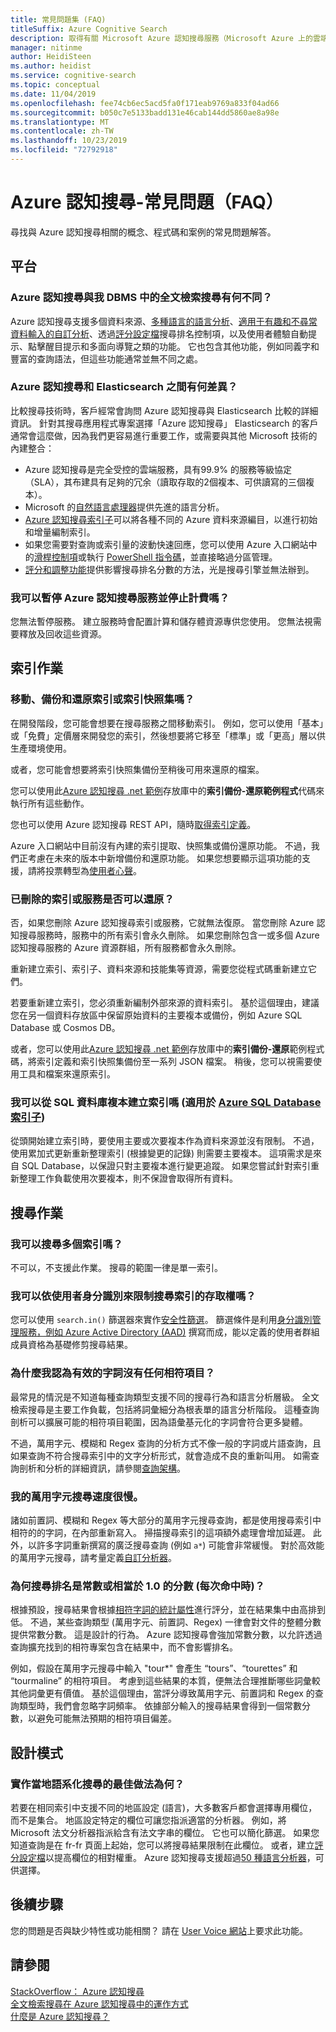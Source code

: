 ```yaml
---
title: 常見問題集 (FAQ)
titleSuffix: Azure Cognitive Search
description: 取得有關 Microsoft Azure 認知搜尋服務（Microsoft Azure 上的雲端託管搜尋服務）常見問題的解答。
manager: nitinme
author: HeidiSteen
ms.author: heidist
ms.service: cognitive-search
ms.topic: conceptual
ms.date: 11/04/2019
ms.openlocfilehash: fee74cb6ec5acd5fa0f171eab9769a833f04ad66
ms.sourcegitcommit: b050c7e5133badd131e46cab144dd5860ae8a98e
ms.translationtype: MT
ms.contentlocale: zh-TW
ms.lasthandoff: 10/23/2019
ms.locfileid: "72792918"
---
```

# <a name="azure-cognitive-search---frequently-asked-questions-faq"></a>Azure 認知搜尋-常見問題（FAQ）

 尋找與 Azure 認知搜尋相關的概念、程式碼和案例的常見問題解答。

## <a name="platform"></a>平台

### <a name="how-is-azure-cognitive-search-different-from-full-text-search-in-my-dbms"></a>Azure 認知搜尋與我 DBMS 中的全文檢索搜尋有何不同？

Azure 認知搜尋支援多個資料來源、[多種語言的語言分析](https://docs.microsoft.com/rest/api/searchservice/language-support)、[適用于有趣和不尋常資料輸入的自訂分析](https://docs.microsoft.com/rest/api/searchservice/custom-analyzers-in-azure-search)、透過[評分設定檔](https://docs.microsoft.com/rest/api/searchservice/add-scoring-profiles-to-a-search-index)搜尋排名控制項，以及使用者體驗自動提示、點擊醒目提示和多面向導覽之類的功能。 它也包含其他功能，例如同義字和豐富的查詢語法，但這些功能通常並無不同之處。

### <a name="what-is-the-difference-between-azure-cognitive-search-and-elasticsearch"></a>Azure 認知搜尋和 Elasticsearch 之間有何差異？

比較搜尋技術時，客戶經常會詢問 Azure 認知搜尋與 Elasticsearch 比較的詳細資訊。 針對其搜尋應用程式專案選擇「Azure 認知搜尋」 Elasticsearch 的客戶通常會這麼做，因為我們更容易進行重要工作，或需要與其他 Microsoft 技術的內建整合：

+ Azure 認知搜尋是完全受控的雲端服務，具有99.9% 的服務等級協定（SLA），其布建具有足夠的冗余（讀取存取的2個複本、可供讀寫的三個複本）。
+ Microsoft 的[自然語言處理器](https://docs.microsoft.com/rest/api/searchservice/language-support)提供先進的語言分析。  
+ [Azure 認知搜尋索引子](search-indexer-overview.md)可以將各種不同的 Azure 資料來源編目，以進行初始和增量編制索引。
+ 如果您需要對查詢或索引量的波動快速回應，您可以使用 Azure 入口網站中的[滑桿控制項](search-manage.md#scale-up-or-down)或執行 [PowerShell 指令碼](search-manage-powershell.md)，並直接略過分區管理。  
+ [評分和調整功能](https://docs.microsoft.com/rest/api/searchservice/add-scoring-profiles-to-a-search-index)提供影響搜尋排名分數的方法，光是搜尋引擎並無法辦到。

### <a name="can-i-pause-azure-cognitive-search-service-and-stop-billing"></a>我可以暫停 Azure 認知搜尋服務並停止計費嗎？

您無法暫停服務。 建立服務時會配置計算和儲存體資源專供您使用。 您無法視需要釋放及回收這些資源。

## <a name="indexing-operations"></a>索引作業

### <a name="move-backup-and-restore-indexes-or-index-snapshots"></a>移動、備份和還原索引或索引快照集嗎？

在開發階段，您可能會想要在搜尋服務之間移動索引。 例如，您可以使用「基本」或「免費」定價層來開發您的索引，然後想要將它移至「標準」或「更高」層以供生產環境使用。 

或者，您可能會想要將索引快照集備份至稍後可用來還原的檔案。 

您可以使用此[Azure 認知搜尋 .net 範例](https://github.com/Azure-Samples/azure-search-dotnet-samples)存放庫中的**索引備份-還原範例程式**代碼來執行所有這些動作。 

您也可以使用 Azure 認知搜尋 REST API，隨時[取得索引定義](https://docs.microsoft.com/rest/api/searchservice/get-index)。

Azure 入口網站中目前沒有內建的索引提取、快照集或備份還原功能。 不過，我們正考慮在未來的版本中新增備份和還原功能。 如果您想要顯示這項功能的支援，請將投票轉型為[使用者心聲](https://feedback.azure.com/forums/263029-azure-search/suggestions/8021610-backup-snapshot-of-index)。

### <a name="can-i-restore-my-index-or-service-once-it-is-deleted"></a>已刪除的索引或服務是否可以還原？

否，如果您刪除 Azure 認知搜尋索引或服務，它就無法復原。 當您刪除 Azure 認知搜尋服務時，服務中的所有索引會永久刪除。 如果您刪除包含一或多個 Azure 認知搜尋服務的 Azure 資源群組，所有服務都會永久刪除。  

重新建立索引、索引子、資料來源和技能集等資源，需要您從程式碼重新建立它們。 

若要重新建立索引，您必須重新編制外部來源的資料索引。 基於這個理由，建議您在另一個資料存放區中保留原始資料的主要複本或備份，例如 Azure SQL Database 或 Cosmos DB。

或者，您可以使用此[Azure 認知搜尋 .net 範例](https://github.com/Azure-Samples/azure-search-dotnet-samples)存放庫中的**索引備份-還原**範例程式碼，將索引定義和索引快照集備份至一系列 JSON 檔案。 稍後，您可以視需要使用工具和檔案來還原索引。  

### <a name="can-i-index-from-sql-database-replicas-applies-to-azure-sql-database-indexershttpsdocsmicrosoftcomazuresearchsearch-howto-connecting-azure-sql-database-to-azure-search-using-indexers"></a>我可以從 SQL 資料庫複本建立索引嗎 (適用於 [Azure SQL Database 索引子](https://docs.microsoft.com/azure/search/search-howto-connecting-azure-sql-database-to-azure-search-using-indexers))

從頭開始建立索引時，要使用主要或次要複本作為資料來源並沒有限制。 不過，使用累加式更新重新整理索引 (根據變更的記錄) 則需要主要複本。 這項需求是來自 SQL Database，以保證只對主要複本進行變更追蹤。 如果您嘗試針對索引重新整理工作負載使用次要複本，則不保證會取得所有資料。

## <a name="search-operations"></a>搜尋作業

### <a name="can-i-search-across-multiple-indexes"></a>我可以搜尋多個索引嗎？

不可以，不支援此作業。 搜尋的範圍一律是單一索引。

### <a name="can-i-restrict-search-index-access-by-user-identity"></a>我可以依使用者身分識別來限制搜尋索引的存取權嗎？

您可以使用 `search.in()` 篩選器來實作[安全性篩選](https://docs.microsoft.com/azure/search/search-security-trimming-for-azure-search)。 篩選條件是利用[身分識別管理服務，例如 Azure Active Directory (AAD)](https://docs.microsoft.com/azure/search/search-security-trimming-for-azure-search-with-aad) 撰寫而成，能以定義的使用者群組成員資格為基礎修剪搜尋結果。

### <a name="why-are-there-zero-matches-on-terms-i-know-to-be-valid"></a>為什麼我認為有效的字詞沒有任何相符項目？

最常見的情況是不知道每種查詢類型支援不同的搜尋行為和語言分析層級。 全文檢索搜尋是主要工作負載，包括將詞彙細分為根表單的語言分析階段。 這種查詢剖析可以擴展可能的相符項目範圍，因為語彙基元化的字詞會符合更多變體。

不過，萬用字元、模糊和 Regex 查詢的分析方式不像一般的字詞或片語查詢，且如果查詢不符合搜尋索引中的文字分析形式，就會造成不良的重新叫用。 如需查詢剖析和分析的詳細資訊，請參閱[查詢架構](https://docs.microsoft.com/azure/search/search-lucene-query-architecture)。

### <a name="my-wildcard-searches-are-slow"></a>我的萬用字元搜尋速度很慢。

諸如前置詞、模糊和 Regex 等大部分的萬用字元搜尋查詢，都是使用搜尋索引中相符的的字詞，在內部重新寫入。 掃描搜尋索引的這項額外處理會增加延遲。 此外，以許多字詞重新撰寫的廣泛搜尋查詢 (例如 `a*`) 可能會非常緩慢。 對於高效能的萬用字元搜尋，請考量定義[自訂分析器](https://docs.microsoft.com/rest/api/searchservice/custom-analyzers-in-azure-search)。

### <a name="why-is-the-search-rank-a-constant-or-equal-score-of-10-for-every-hit"></a>為何搜尋排名是常數或相當於 1.0 的分數 (每次命中時)？

根據預設，搜尋結果會根據[相符字詞的統計屬性](search-lucene-query-architecture.md#stage-4-scoring)進行評分，並在結果集中由高排到低。 不過，某些查詢類型 (萬用字元、前置詞、Regex) 一律會對文件的整體分數提供常數分數。 這是設計的行為。 Azure 認知搜尋會強加常數分數，以允許透過查詢擴充找到的相符專案包含在結果中，而不會影響排名。

例如，假設在萬用字元搜尋中輸入 "tour*" 會產生 “tours”、“tourettes” 和 “tourmaline” 的相符項目。 考慮到這些結果的本質，便無法合理推斷哪些詞彙較其他詞彙更有價值。 基於這個理由，當評分導致萬用字元、前置詞和 Regex 的查詢類型時，我們會忽略字詞頻率。 依據部分輸入的搜尋結果會得到一個常數分數，以避免可能無法預期的相符項目偏差。

## <a name="design-patterns"></a>設計模式

### <a name="what-is-the-best-approach-for-implementing-localized-search"></a>實作當地語系化搜尋的最佳做法為何？

若要在相同索引中支援不同的地區設定 (語言)，大多數客戶都會選擇專用欄位，而不是集合。 地區設定特定的欄位可讓您指派適當的分析器。 例如，將 Microsoft 法文分析器指派給含有法文字串的欄位。 它也可以簡化篩選。 如果您知道查詢是在 fr-fr 頁面上起始，您可以將搜尋結果限制在此欄位。 或者，建立[評分設定檔](https://docs.microsoft.com/rest/api/searchservice/add-scoring-profiles-to-a-search-index)以提高欄位的相對權重。 Azure 認知搜尋支援超過[50 種語言分析器](https://docs.microsoft.com/azure/search/search-language-support)，可供選擇。

## <a name="next-steps"></a>後續步驟

您的問題是否與缺少特性或功能相關？ 請在 [User Voice 網站](https://feedback.azure.com/forums/263029-azure-search)上要求此功能。

## <a name="see-also"></a>請參閱

 [StackOverflow： Azure 認知搜尋](https://stackoverflow.com/questions/tagged/azure-search)   
 [全文檢索搜尋在 Azure 認知搜尋中的運作方式](search-lucene-query-architecture.md)  
 [什麼是 Azure 認知搜尋？](search-what-is-azure-search.md)
